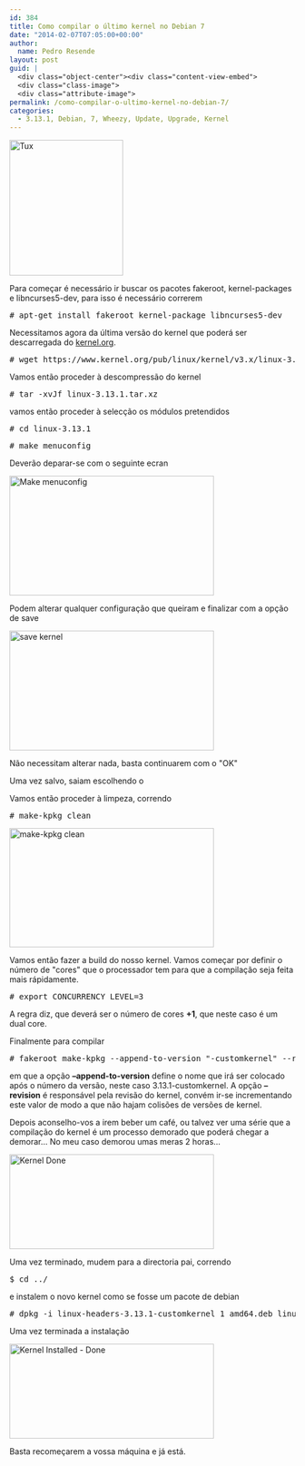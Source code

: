 ```yaml
---
id: 384
title: Como compilar o último kernel no Debian 7
date: "2014-02-07T07:05:00+00:00"
author:
  name: Pedro Resende
layout: post
guid: |
  <div class="object-center"><div class="content-view-embed">
  <div class="class-image">
  <div class="attribute-image">
permalink: /como-compilar-o-ultimo-kernel-no-debian-7/
categories:
  - 3.13.1, Debian, 7, Wheezy, Update, Upgrade, Kernel
---
```


<div class="object-center">
  <div class="content-view-embed">
    <div class="class-image">
      <div class="attribute-image">
      <img src="https://blog.resende.biz/assets/blog/ezdemo_site/storage/images/media/images/tux/12156-1-eng-GB/Tux_medium.png" width="200" height="239"  style="border: 0px solid ;" alt="Tux" title="Tux" />
      </div>
    </div>
  </div>
</div>

Para começar é necessário ir buscar os pacotes fakeroot, kernel-packages e libncurses5-dev, para isso é necessário correrem

<pre># apt-get install fakeroot kernel-package libncurses5-dev</pre>

Necessitamos agora da última versão do kernel que poderá ser descarregada do <a href="http://www.kernel.org/" target="_self">kernel.org</a>.

<pre># wget https://www.kernel.org/pub/linux/kernel/v3.x/linux-3.13.1.tar.xz </pre>

Vamos então proceder à descompressão do kernel

<pre># tar -xvJf linux-3.13.1.tar.xz </pre>

vamos então proceder à selecção os módulos pretendidos

<pre># cd linux-3.13.1</pre>

<pre># make menuconfig</pre>

Deverão deparar-se com o seguinte ecran

<div class="object-center">
  <div class="content-view-embed">
    <div class="class-image">
      <div class="attribute-image">
      <img src="https://blog.resende.biz/assets/blog/ezdemo_site/storage/images/media/images/make-menuconfig/12136-1-eng-GB/Make-menuconfig_large.png" width="360" height="211"  style="border: 0px solid ;" alt="Make menuconfig" title="Make menuconfig" />
      </div>
    </div>
  </div>
</div>

Podem alterar qualquer configuração que queiram e finalizar com a opção de save

<div class="object-center">
  <div class="content-view-embed">
    <div class="class-image">
      <div class="attribute-image">
      <img src="https://blog.resende.biz/assets/blog/ezdemo_site/storage/images/media/images/save-kernel/12141-1-eng-GB/Save-Kernel_large.png" width="360" height="211"  style="border: 0px solid ;" alt="save kernel" title="save kernel" />
      </div>
    </div>
  </div>
</div>

Não necessitam alterar nada, basta continuarem com o "OK"

Uma vez salvo, saiam escolhendo o <exit>

Vamos então proceder à limpeza, correndo

<pre># make-kpkg clean</pre>

<div class="object-center">
  <div class="content-view-embed">
    <div class="class-image">
      <div class="attribute-image">
      <img src="https://blog.resende.biz/assets/blog/ezdemo_site/storage/images/media/images/make-kpkg-clean/12146-1-eng-GB/make-kpkg-clean_large.png" width="360" height="210"  style="border: 0px solid ;" alt="make-kpkg clean" title="make-kpkg clean" />
      </div>
    </div>
  </div>
</div>

Vamos então fazer a build do nosso kernel. Vamos começar por definir o número de "cores" que o processador tem para que a compilação seja feita mais rápidamente.

<pre># export CONCURRENCY_LEVEL=3</pre>

A regra diz, que deverá ser o número de cores **+1**, que neste caso é um dual core.

Finalmente para compilar

<pre># fakeroot make-kpkg --append-to-version "-customkernel" --revision "1" --initrd kernel_image kernel_headers</pre>

em que a opção **&#8211;append-to-version** define o nome que irá ser colocado após o número da versão, neste caso 3.13.1-customkernel. A opção **&#8211;revision** é responsável pela revisão do kernel, convém ir-se incrementando este valor de modo a que não hajam colisões de versões de kernel.

Depois aconselho-vos a irem beber um café, ou talvez ver uma série que a compilação do kernel é um processo demorado que poderá chegar a demorar&#8230; No meu caso demorou umas meras 2 horas&#8230;

<div class="object-center">
  <div class="content-view-embed">
    <div class="class-image">
      <div class="attribute-image">
      <img src="https://blog.resende.biz/assets/blog/ezdemo_site/storage/images/media/images/kernel-done/12151-1-eng-GB/Kernel-Done_large.png" width="360" height="167"  style="border: 0px solid ;" alt="Kernel Done" title="Kernel Done" />
      </div>
    </div>
  </div>
</div>

Uma vez terminado, mudem para a directoria pai, correndo

<pre>$ cd ../</pre>

e instalem o novo kernel como se fosse um pacote de debian

<pre># dpkg -i linux-headers-3.13.1-customkernel_1_amd64.deb linux-image-3.13.1-customkernel_1_amd64.deb</pre>

Uma vez terminada a instalação

<div class="object-center">
  <div class="content-view-embed">
    <div class="class-image">
      <div class="attribute-image">
      <img src="https://blog.resende.biz/assets/blog/ezdemo_site/storage/images/media/images/kernel-installed-done/12161-1-eng-GB/Kernel-Installed-Done_large.png" width="360" height="167"  style="border: 0px solid ;" alt="Kernel Installed - Done" title="Kernel Installed - Done" />
      </div>
    </div>
  </div>
</div>

Basta recomeçarem a vossa máquina e já está.
